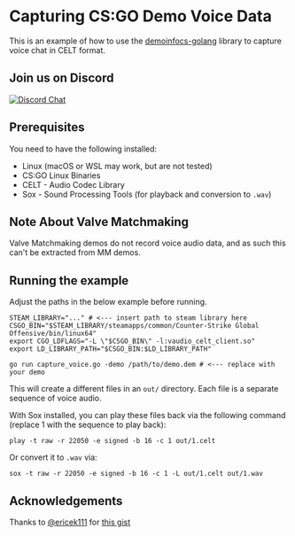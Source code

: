 # Capturing CS:GO Demo Voice Data

This is an example of how to use the [demoinfocs-golang](https://github.com/markus-wa/demoinfocs-golang) library to capture voice chat in CELT format.


## Join us on Discord

[![Discord Chat](https://img.shields.io/discord/901824796302643281?color=%235865F2&label=discord&style=for-the-badge)](https://discord.gg/eTVBgKeHnh)


## Prerequisites

You need to have the following installed:

- Linux (macOS or WSL may work, but are not tested)
- CS:GO Linux Binaries
- CELT - Audio Codec Library
- Sox - Sound Processing Tools (for playback and conversion to `.wav`)

## Note About Valve Matchmaking

Valve Matchmaking demos do not record voice audio data, and as such this can't be extracted from MM demos.

## Running the example

Adjust the paths in the below example before running.

```terminal
STEAM_LIBRARY="..." # <--- insert path to steam library here
CSGO_BIN="$STEAM_LIBRARY/steamapps/common/Counter-Strike Global Offensive/bin/linux64"
export CGO_LDFLAGS="-L \"$CSGO_BIN\" -l:vaudio_celt_client.so"
export LD_LIBRARY_PATH="$CSGO_BIN:$LD_LIBRARY_PATH"

go run capture_voice.go -demo /path/to/demo.dem # <--- replace with your demo
```

This will create a different files in an `out/` directory. Each file is a separate sequence of voice audio.

With Sox installed, you can play these files back via the following command (replace 1 with the sequence to play back):

    play -t raw -r 22050 -e signed -b 16 -c 1 out/1.celt

Or convert it to `.wav` via:

    sox -t raw -r 22050 -e signed -b 16 -c 1 -L out/1.celt out/1.wav

## Acknowledgements

Thanks to [@ericek111](https://github.com/ericek111) for [this gist](https://gist.github.com/ericek111/abe5829f6e52e4b25b3b97a0efd0b22b)
